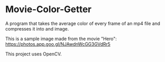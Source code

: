 # Movie-Color-Getter

A program that takes the average color of every frame of an mp4 file and compresses it into and image.

This is a sample image made from the movie "Hero": https://photos.app.goo.gl/NJAwdnWcGG3GVdRr5

This project uses OpenCV.
